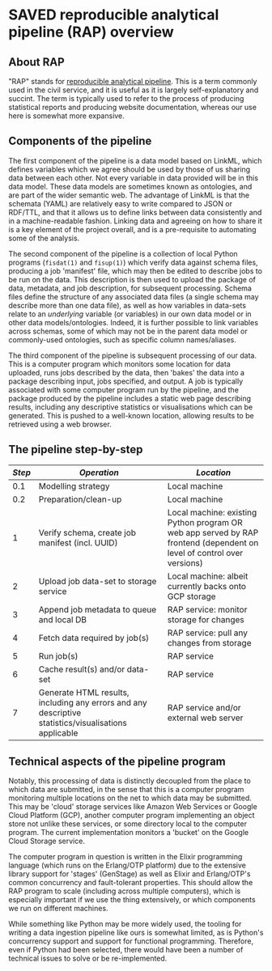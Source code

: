 # SAVED reproducible analytical pipeline (RAP) overview

## About RAP

"RAP" stands for [reproducible analytical pipeline](https://ukgovdatascience.github.io/rap_companion/). This is a term commonly used in the civil service, and it is useful as it is largely self-explanatory and succint. The term is typically used to refer to the process of producing statistical reports and producing website documentation, whereas our use here is somewhat more expansive.

## Components of the pipeline

The first component of the pipeline is a data model based on LinkML, which defines variables which we agree should be used by those of us sharing data between each other. Not every variable in data provided will be in this data model. These data models are sometimes known as ontologies, and are part of the wider semantic web. The advantage of LinkML is that the schemata (YAML) are relatively easy to write compared to JSON or RDF/TTL, and that it allows us to define links between data consistently and in a machine-readable fashion. Linking data and agreeing on how to share it is a key element of the project overall, and is a pre-requisite to automating some of the analysis.

The second component of the pipeline is a collection of local Python programs (`fisdat(1)` and `fisup(1)`) which verify data against schema files, producing a job 'manifest' file, which may then be edited to describe jobs to be run on the data. This description is then used to upload the package of data, metadata, and job description, for subsequent processing. Schema files define the structure of any associated data files (a single schema may describe more than one data file), as well as how variables in data-sets relate to an *underlying* variable (or variables) in our own data model or in other data models/ontologies. Indeed, it is further possible to link variables across schemas, some of which may not be in the parent data model or commonly-used ontologies, such as specific column names/aliases. 

The third component of the pipeline is subsequent processing of our data. This is a computer program which monitors some location for data uploaded, runs jobs described by the data, then 'bakes' the data into a package describing input, jobs specified, and output. A job is typically associated with some computer program run by the pipeline, and the package produced by the pipeline includes a static web page describing results, including any descriptive statistics or visualisations which can be generated. This is pushed to a well-known location, allowing results to be retrieved using a web browser.


## The pipeline step-by-step

| *Step* | *Operation*                                        | *Location*                                                                                                             |
|--------|----------------------------------------------------|------------------------------------------------------------------------------------------------------------------------|
| 0.1    | Modelling strategy                                 | Local machine                                                                                                          |
| 0.2    | Preparation/clean-up                               | Local machine                                                                                                          |
| 1      | Verify schema, create job manifest (incl. UUID)    | Local machine: existing Python program OR web app served by RAP frontend (dependent on level of control over versions) |
| 2      | Upload job data-set to storage service             | Local machine: albeit currently backs onto GCP storage                                                                 |
| 3      | Append job metadata to queue and local DB          | RAP service: monitor storage for changes                                                                               |
| 4      | Fetch data required by job(s)                      | RAP service: pull any changes from storage                                                                             |
| 5      | Run job(s)                                         | RAP service                                                                                                            |
| 6      | Cache result(s) and/or data-set                    | RAP service                                                                                                            |
| 7      | Generate HTML results, including any errors and any descriptive statistics/visualisations applicable | RAP service and/or external web server |

## Technical aspects of the pipeline program

Notably, this processing of data is distinctly decoupled from the place to which data are submitted, in the sense that this is a computer program monitoring multiple locations on the net to which data may be submitted. This may be 'cloud' storage services like Amazon Web Services or Google Cloud Platform (GCP), another computer program implementing an object store not unlike these services, or some directory local to the computer program. The current implementation monitors a 'bucket' on the Google Cloud Storage service.

The computer program in question is written in the Elixir programming language (which runs on the Erlang/OTP platform) due to the extensive library support for 'stages' (GenStage) as well as Elixir and Erlang/OTP's common concurrency and fault-tolerant properties. This should allow the RAP program to scale (including across multiple computers), which is especially important if we use the thing extensively, or which components we run on different machines. 

While something like Python may be more widely used, the tooling for writing a data ingestion pipeline like ours is somewhat limited, as is Python's concurrency support and support for functional programming. Therefore, even if Python had been selected, there would have been a number of technical issues to solve or be re-implemented.
